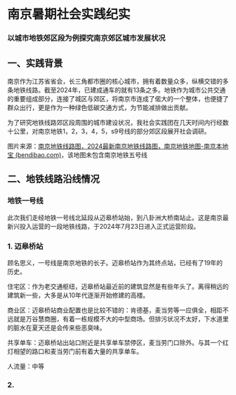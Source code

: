 # 南京暑期社会实践纪实

### 以城市地铁郊区段为例探究南京郊区城市发展状况

## 一、实践背景

南京作为江苏省省会，长三角都市圈的核心城市，拥有着数量众多，纵横交错的多条地铁线路。截至2024年，已建成通车的就有13条之多。地铁作为城市公共交通的重要组成部分，连接了城区与郊区，将南京市连成了偌大的一个整体，也便捷了群众出行，更是作为一种绿色低碳交通方式，为节能减排做出贡献。

为了研究地铁线路郊区段周围的城市建设状况，我社会实践团在几天时间内行经数十公里，对南京地铁1，2，3，4，5，s9号线的部分郊区段展开社会调研。

图片来源：[南京地铁线路图，2024最新南京地铁线路图，南京地铁地图-南京本地宝 (bendibao.com)](https://m.nj.bendibao.com/ditie/linemap.shtml)，该地图未包含南京地铁五号线

## 二、地铁线路沿线情况

### 地铁一号线

此次我们走经地铁一号线北延段从迈皋桥站始，到八卦洲大桥南站止。这是南京最新兴投入运营的一段地铁线路，于2024年7月23日进入正式运营阶段。

### 1. 迈皋桥站

顾名思义，一号线是南京地铁的长子。迈皋桥站作为其终点站，已经有了19年的历史。

住宅区：作为老交通枢纽，迈皋桥站最近前的建筑显然是有些年头了。离得稍远的建筑新一些，大多是从10年代逐渐开始修建的高楼。

商业区：迈皋桥站商业配置也是比较不错的：肯德基，麦当劳等一应俱全，相距不远就是万谷慧商圈，有着一栋规模不大的中型商场。但排污状况不太好，下水道里的脏水在夏天还是会传来些恶臭味。

共享单车：迈皋桥站出站口附近是共享单车禁停区，麦当劳门口除外。与其一个红灯相望的路口和麦当劳门前有着大量的共享单车。

人流量：中等

### 2.
